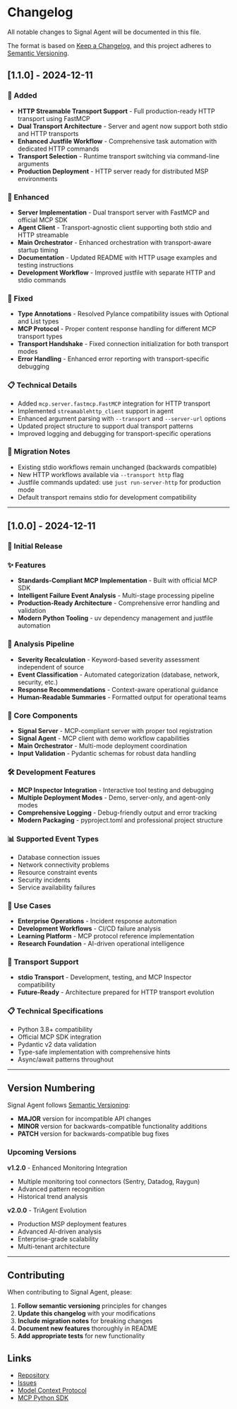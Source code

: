 # Changelog

All notable changes to Signal Agent will be documented in this file.

The format is based on [Keep a Changelog](https://keepachangelog.com/en/1.0.0/),
and this project adheres to [Semantic Versioning](https://semver.org/spec/v2.0.0.html).

## [1.1.0] - 2024-12-11

### 🚀 Added
- **HTTP Streamable Transport Support** - Full production-ready HTTP transport using FastMCP
- **Dual Transport Architecture** - Server and agent now support both stdio and HTTP transports
- **Enhanced Justfile Workflow** - Comprehensive task automation with dedicated HTTP commands
- **Transport Selection** - Runtime transport switching via command-line arguments
- **Production Deployment** - HTTP server ready for distributed MSP environments

### 🔧 Enhanced
- **Server Implementation** - Dual transport server with FastMCP and official MCP SDK
- **Agent Client** - Transport-agnostic client supporting both stdio and HTTP streamable
- **Main Orchestrator** - Enhanced orchestration with transport-aware startup timing
- **Documentation** - Updated README with HTTP usage examples and testing instructions
- **Development Workflow** - Improved justfile with separate HTTP and stdio commands

### 🐛 Fixed
- **Type Annotations** - Resolved Pylance compatibility issues with Optional and List types
- **MCP Protocol** - Proper content response handling for different MCP transport types
- **Transport Handshake** - Fixed connection initialization for both transport modes
- **Error Handling** - Enhanced error reporting with transport-specific debugging

### 📋 Technical Details
- Added `mcp.server.fastmcp.FastMCP` integration for HTTP transport
- Implemented `streamablehttp_client` support in agent
- Enhanced argument parsing with `--transport` and `--server-url` options
- Updated project structure to support dual transport patterns
- Improved logging and debugging for transport-specific operations

### 🎯 Migration Notes
- Existing stdio workflows remain unchanged (backwards compatible)
- New HTTP workflows available via `--transport http` flag
- Justfile commands updated: use `just run-server-http` for production mode
- Default transport remains stdio for development compatibility

---

## [1.0.0] - 2024-12-11

### 🎉 Initial Release

### ✨ Features
- **Standards-Compliant MCP Implementation** - Built with official MCP SDK
- **Intelligent Failure Event Analysis** - Multi-stage processing pipeline
- **Production-Ready Architecture** - Comprehensive error handling and validation
- **Modern Python Tooling** - uv dependency management and justfile automation

### 🧠 Analysis Pipeline
- **Severity Recalculation** - Keyword-based severity assessment independent of source
- **Event Classification** - Automated categorization (database, network, security, etc.)
- **Response Recommendations** - Context-aware operational guidance
- **Human-Readable Summaries** - Formatted output for operational teams

### 🔧 Core Components
- **Signal Server** - MCP-compliant server with proper tool registration
- **Signal Agent** - MCP client with demo workflow capabilities  
- **Main Orchestrator** - Multi-mode deployment coordination
- **Input Validation** - Pydantic schemas for robust data handling

### 🛠️ Development Features
- **MCP Inspector Integration** - Interactive tool testing and debugging
- **Multiple Deployment Modes** - Demo, server-only, and agent-only modes
- **Comprehensive Logging** - Debug-friendly output and error tracking
- **Modern Packaging** - pyproject.toml and professional project structure

### 📊 Supported Event Types
- Database connection issues
- Network connectivity problems
- Resource constraint events
- Security incidents
- Service availability failures

### 🎯 Use Cases
- **Enterprise Operations** - Incident response automation
- **Development Workflows** - CI/CD failure analysis
- **Learning Platform** - MCP protocol reference implementation
- **Research Foundation** - AI-driven operational intelligence

### 🔗 Transport Support
- **stdio Transport** - Development, testing, and MCP Inspector compatibility
- **Future-Ready** - Architecture prepared for HTTP transport evolution

### 📋 Technical Specifications
- Python 3.8+ compatibility
- Official MCP SDK integration
- Pydantic v2 data validation
- Type-safe implementation with comprehensive hints
- Async/await patterns throughout

---

## Version Numbering

Signal Agent follows [Semantic Versioning](https://semver.org/):

- **MAJOR** version for incompatible API changes
- **MINOR** version for backwards-compatible functionality additions  
- **PATCH** version for backwards-compatible bug fixes

### Upcoming Versions

**v1.2.0** - Enhanced Monitoring Integration
- Multiple monitoring tool connectors (Sentry, Datadog, Raygun)
- Advanced pattern recognition
- Historical trend analysis

**v2.0.0** - TriAgent Evolution  
- Production MSP deployment features
- Advanced AI-driven analysis
- Enterprise-grade scalability
- Multi-tenant architecture

---

## Contributing

When contributing to Signal Agent, please:

1. **Follow semantic versioning** principles for changes
2. **Update this changelog** with your modifications
3. **Include migration notes** for breaking changes
4. **Document new features** thoroughly in README
5. **Add appropriate tests** for new functionality

## Links

- [Repository](https://github.com/no0ktheali3n/signals-agent)
- [Issues](https://github.com/no0ktheali3n/signals-agent/issues)
- [Model Context Protocol](https://modelcontextprotocol.io)
- [MCP Python SDK](https://github.com/modelcontextprotocol/python-sdk)